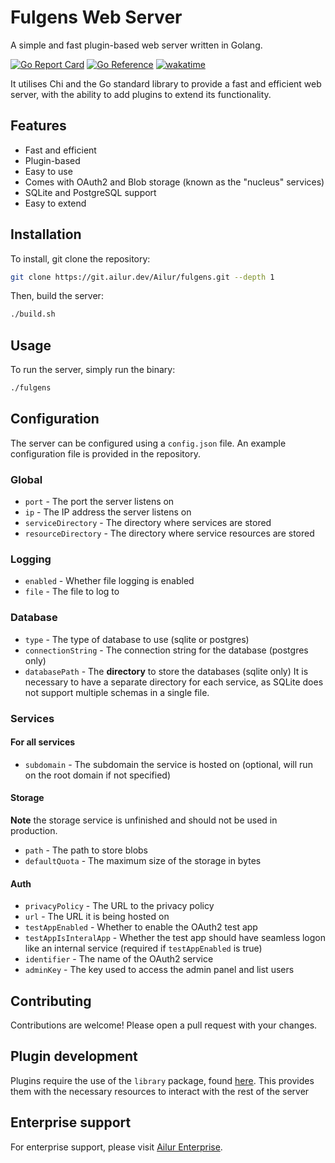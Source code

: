 # Fulgens Web Server
A simple and fast plugin-based web server written in Golang.

[![Go Report Card](https://goreportcard.com/badge/git.ailur.dev/ailur/fulgens)](https://goreportcard.com/report/git.ailur.dev/ailur/fulgens) [![Go Reference](https://pkg.go.dev/badge/git.ailur.dev/ailur/fulgens.svg)](https://pkg.go.dev/git.ailur.dev/ailur/fulgens) [![wakatime](https://wakatime.com/badge/user/754e87c4-b184-4291-9f4e-0392f3c2126c/project/1f4885c6-3a1b-4f0d-b72b-5659c94ea2ad.svg)](https://wakatime.com/badge/user/754e87c4-b184-4291-9f4e-0392f3c2126c/project/1f4885c6-3a1b-4f0d-b72b-5659c94ea2ad)

It utilises Chi and the Go standard library to provide a fast and efficient web server, with the ability to add plugins to extend its functionality.

## Features
- Fast and efficient
- Plugin-based
- Easy to use
- Comes with OAuth2 and Blob storage (known as the "nucleus" services)
- SQLite and PostgreSQL support
- Easy to extend

## Installation
To install, git clone the repository:
```sh
git clone https://git.ailur.dev/Ailur/fulgens.git --depth 1
```

Then, build the server:
```sh
./build.sh
```

## Usage
To run the server, simply run the binary:
```sh
./fulgens
```

## Configuration
The server can be configured using a `config.json` file. An example configuration file is provided in the repository.
### Global
- `port` - The port the server listens on
- `ip` - The IP address the server listens on
- `serviceDirectory` - The directory where services are stored
- `resourceDirectory` - The directory where service resources are stored
### Logging
- `enabled` - Whether file logging is enabled
- `file` - The file to log to
### Database
- `type` - The type of database to use (sqlite or postgres)
- `connectionString` - The connection string for the database (postgres only)
- `databasePath` - The **directory** to store the databases (sqlite only)
It is necessary to have a separate directory for each service, as SQLite does not support multiple schemas in a single file.
### Services
#### For all services
- `subdomain` - The subdomain the service is hosted on (optional, will run on the root domain if not specified)
#### Storage
**Note** the storage service is unfinished and should not be used in production.
- `path` - The path to store blobs
- `defaultQuota` - The maximum size of the storage in bytes
#### Auth
- `privacyPolicy` - The URL to the privacy policy
- `url` - The URL it is being hosted on
- `testAppEnabled` - Whether to enable the OAuth2 test app
- `testAppIsInteralApp` - Whether the test app should have seamless logon like an internal service (required if `testAppEnabled` is true)
- `identifier` - The name of the OAuth2 service
- `adminKey` - The key used to access the admin panel and list users

## Contributing
Contributions are welcome! Please open a pull request with your changes.

## Plugin development
Plugins require the use of the `library` package, found [here](https://pkg.go.dev/git.ailur.dev/Ailur/fulgens/library).
This provides them with the necessary resources to interact with the rest of the server

## Enterprise support
For enterprise support, please visit [Ailur Enterprise](https://ailur.dev/enterprise).